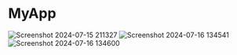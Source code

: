 # MyApp
![Screenshot 2024-07-15 211327](https://github.com/user-attachments/assets/144e0c10-7cbe-4349-90f4-098a8e1b5a04)
![Screenshot 2024-07-16 134541](https://github.com/user-attachments/assets/eeda3d8c-53b6-4845-af30-6a157ecfccc8)
![Screenshot 2024-07-16 134600](https://github.com/user-attachments/assets/a7047a37-8a51-49a1-9d85-14e8502c4513)
